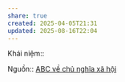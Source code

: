 ```yaml
---
share: true
created: 2025-04-05T21:31
updated: 2025-08-16T22:04
---
```

Khái niệm:: 

Nguồn:: [ABC về chủ nghĩa xã hội](../../../%CE%9E%20Ngu%E1%BB%93n/ABC%20v%E1%BB%81%20ch%E1%BB%A7%20ngh%C4%A9a%20x%C3%A3%20h%E1%BB%99i.md)
